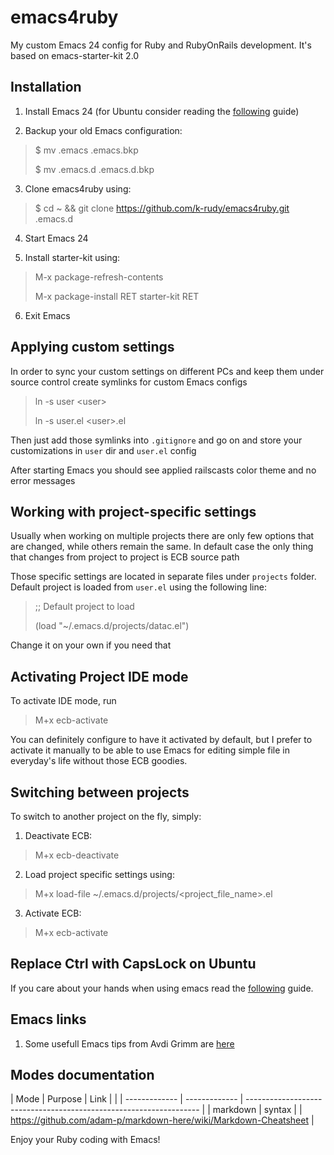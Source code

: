 emacs4ruby
==========

My custom Emacs 24 config for Ruby and RubyOnRails development. It's based on emacs-starter-kit 2.0

Installation
------------

1. Install Emacs 24 (for Ubuntu consider reading the [following](https://launchpad.net/~cassou/+archive/emacs) guide)

2. Backup your old Emacs configuration:
> $ mv .emacs  .emacs.bkp
>
> $ mv .emacs.d .emacs.d.bkp

3. Clone emacs4ruby using:
> $ cd ~ && git clone https://github.com/k-rudy/emacs4ruby.git .emacs.d

4. Start Emacs 24

5. Install starter-kit using:
> M-x package-refresh-contents
>
> M-x package-install RET starter-kit RET

6. Exit Emacs

Applying custom settings
------------------------

In order to sync your custom settings on different PCs and keep them under source control create symlinks for custom Emacs configs
> ln -s user &lt;user>
>
> ln -s user.el &lt;user>.el

Then just add those symlinks into `.gitignore` and go on and store your customizations in `user` dir and `user.el` config

After starting Emacs you should see applied railscasts color theme and no error messages

Working with project-specific settings
--------------------------------------

Usually when working on multiple projects there are only few options
that are changed, while others remain the same. In default case the
only thing that changes from project to project is ECB source path

Those specific settings are located in separate files under `projects`
folder. Default project is loaded from `user.el` using the following line:
>;; Default project to load
>
>(load "~/.emacs.d/projects/datac.el")

Change it on your own if you need that

Activating Project IDE mode
---------------------------

To activate IDE mode, run

> M+x ecb-activate

You can definitely configure to have it activated by default, but I
prefer to activate it manually to be able to use Emacs for editing
simple file in everyday's life without those ECB goodies.

Switching between projects
--------------------------

To switch to another project on the fly, simply:

1. Deactivate ECB:
> M+x ecb-deactivate

2. Load project specific settings using:
> M+x load-file ~/.emacs.d/projects/&lt;project_file_name>.el

3. Activate ECB:
> M+x ecb-activate

Replace Ctrl with CapsLock on Ubuntu
------------------------------------

If you care about your hands when using emacs read the
[following](http://emacswiki.org/emacs/MovingTheCtrlKey) guide.

Emacs links
-----------

1. Some usefull Emacs tips from Avdi Grimm are
[here](http://devblog.avdi.org/category/emacs-reboot/)

Modes documentation
-------------------

| Mode          | Purpose       | Link
|                                                                  |
| ------------- | ------------- |
------------------------------------------------------------------ |
| markdown      | syntax        |
| https://github.com/adam-p/markdown-here/wiki/Markdown-Cheatsheet |

Enjoy your Ruby coding with Emacs!
